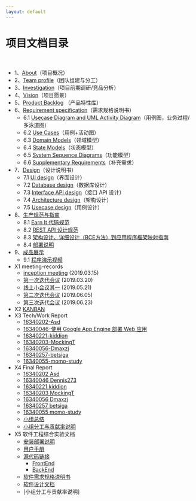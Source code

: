 ```yaml
---
layout: default
---
```


# 项目文档目录

&nbsp;&nbsp; 

* 1、[About](01-about/README.md)（项目概况）
* 2、[Team profile](02-team-profile/README.md)（团队组建与分工）
* 3、[Investigation](03-invest/README.md)（项目前期调研/竞品分析）
* 4、[Vision](04-vision/README.md)（项目愿景）
* 5、[Product Backlog](05-backlog/README.md) （产品特性库）
* 6、[Requirement specification](06-requirements/README.md)（需求规格说明书）
    - 6.1 [Usecase Diagram and UML Activity Diagram](06-requirements/06-01-uml/README.md)（用例图，业务过程/多泳道图）
    - 6.2 [Use Cases](06-requirements/06-02-usecase/README.md)（用例+活动图）
    - 6.3 [Domain Models](06-requirements/06-03-domain/README.md)（领域模型）
    - 6.4 [State Models](06-requirements/06-04-state/README.md)（状态模型）
    - 6.5 [System Sequence Diagrams](06-requirements/06-05-system/README.md)（功能模型）
    - 6.6 [Supplementary Requirements](06-requirements/06-06-supplementary/README.md)（补充需求）
* 7、[Design](07-designs/README.md)（设计说明书）
    - 7.1 [UI design](07-designs/07-01-ui/README.md)（界面设计）
    - 7.2 [Database design](07-designs/07-02-database/README.md)（数据库设计）
    - 7.3 [Interface API design](http://petstore.swagger.io/?url=https://raw.githubusercontent.com/swsad-team/Dashboard/gh-pages/07-designs/07-03-api/api.yaml)（接口 API 设计）
    - 7.4 [Architecture design](07-designs/07-04-architecture/README.md)（架构设计）
    - 7.5 [Usecase design](07-designs/07-05-usecase/README.md)（用例设计）
* 8、[生产规范与指南](08-standard/README.md)
    - 8.1 [Earn It 代码规范](08-standard/08-01-code/README.md)
    - 8.2 [REST API 设计规范](08-standard/08-02-restful/README.md)
    - 8.3 [架构设计、详细设计（BCE方法）到应用程序框架映射指南](08-standard/08-03-structure/README.md)
    - 8.4 [部署说明](08-standard/08-04-deployment/README.md)
* 9、[成品展示](09-display/README.md)
    - 9.1 [程序演示视频]()
* X1 meeting-records
    - [inception meeting](x1-meetings/inception/README.md) (2019.03.15)
    - [第一次迭代会议](x1-meetings/meeting1/README.md)  (2019.03.20)
    - [线上小会议其一](x1-meetings/meeting1.5/README.md)  (2019.05.21)
    - [第二次迭代会议](x1-meetings/meeting2/README.md)  (2019.06.05)
    - [第三次迭代会议](x1-meetings/meeting3/README.md)  (2019.06.23)
* X2 [KANBAN](x2-kanban/README.md)
* X3 Tech/Work Report
    - [16340202-Asd](x3-techniques/16340202/README.md)
    - [16340046-使用 Google App Engine 部署 Web 应用](https://dennis273.github.io/deploy-using-google-app-engine.html)
    - [16340221-kiddion](x3-techniques/16340221/README.md)
    - [16340203-MockingT](x3-techniques/16340203/README.md)
    - [16340056-Dmaxzj](x3-techniques/16340056/README.md)
    - [16340257-betsiga](x3-techniques/16340257/README.md)
    - [16340055-momo-study](x3-techniques/16340055/README.md)
* X4 Final Report
    - [16340202 Asd](x4-summary/16340202/README.md)
    - [16340046 Dennis273](x4-summary/16340046/README.md)
    - [16340221 kiddion](x4-summary/16340221/README.md)
    - [16340203 MockingT](x4-summary/16340203/README.md)
    - [16340056 Dmaxzj](x4-summary/16340056/README.md)
    - [16340257 betsiga](x4-summary/16340257/README.md)
    - [16340055 momo-study](x4-summary/16340055/README.md)
    - [小组总结](x4-summary/team-report/README.md)
    - [小组分工与贡献率说明](x4-summary/team-report/README.md#)
* X5 软件工程综合实验文档
    - [安装部署说明](x5-engineering/local-deployment.md)
    - [用户手册]()
    - [源代码链接](https://github.com/swsad-team)
      - [FrontEnd](https://github.com/swsad-team/FrontEnd)
      - [BackEnd](https://github.com/swsad-team/BackEnd)
    - [软件需求规格说明书](06-requirements/README.md)
    - [软件设计文档](07-designs/README.md)
    - [小组分工与贡献率说明]
